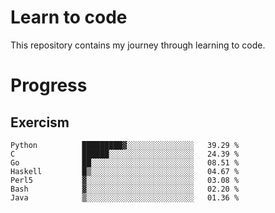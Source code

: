 # Learn to code

This repository contains my journey through learning to code.

# Progress

## Exercism

<!--START_SECTION:progress-->
```text
Python          █████████▓░░░░░░░░░░░░░░░   39.29 % 
C               ██████░░░░░░░░░░░░░░░░░░░   24.39 % 
Go              ██░░░░░░░░░░░░░░░░░░░░░░░   08.51 % 
Haskell         █▒░░░░░░░░░░░░░░░░░░░░░░░   04.67 % 
Perl5           ▓░░░░░░░░░░░░░░░░░░░░░░░░   03.08 % 
Bash            ▓░░░░░░░░░░░░░░░░░░░░░░░░   02.20 % 
Java            ▒░░░░░░░░░░░░░░░░░░░░░░░░   01.36 % 
```
<!--END_SECTION:progress-->

